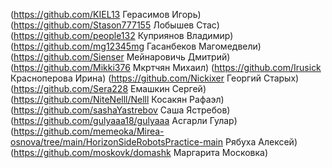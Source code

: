 (https://github.com/KIEL13 Герасимов Игорь)
(https://github.com/Stason777155 Лобышев Стас)
(https://github.com/people132 Куприянов Владимир)
(https://github.com/mg12345mg Гасанбеков Магомедвели)
(https://github.com/Sienser Мейнаровичь Дмитрий)
(https://github.com/Mikki376 Мкртчян Михаил)
(https://github.com/Irusick Красноперова Ирина)
(https://github.com/Nickixer Георгий Старых)
(https://github.com/Sera228 Емашкин Сергей)
(https://github.com/NiteNelll/Nelll Косакян Рафаэл)
(https://github.com/sashaYastrebov Саша Ястребов)
(https://github.com/gulyaaa18/gulyaaa Асгарли Гулар)
(https://github.com/memeoka/Mirea-osnova/tree/main/HorizonSideRobotsPractice-main Рябуха Алексей)
(https://github.com/moskovk/domashk Маргарита Московка)

